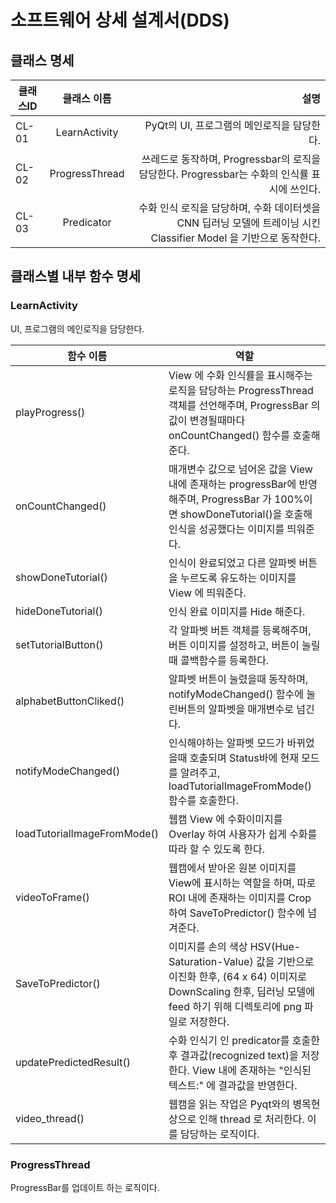 # 소프트웨어 상세 설계서(DDS)

## 클래스 명세

| 클래스ID 	|   클래스 이름  	|                                                                                                              설명 	|
|----------	|:--------------:	|------------------------------------------------------------------------------------------------------------------:	|
| CL-01    	|  LearnActivity 	|                                     PyQt의 UI, 프로그램의 메인로직을 담당한다.                                    	|
| CL-02    	| ProgressThread 	|                      쓰레드로 동작하며, Progressbar의 로직을 담당한다. Progressbar는 수화의 인식률 표시에 쓰인다. 	|
| CL-03    	|   Predicator   	| 수화 인식 로직을 담당하며, 수화 데이터셋을 CNN 딥러닝 모델에 트레이닝 시킨 Classifier Model 을 기반으로 동작한다. 	|

## 클래스별 내부 함수 명세

### LearnActivity

UI, 프로그램의 메인로직을 담당한다.

| 함수 이름                   	| 역할                                                                                                                                                                      	|
|-----------------------------	|---------------------------------------------------------------------------------------------------------------------------------------------------------------------------	|
| playProgress()              	| View 에 수화 인식률을 표시해주는 로직을 담당하는 ProgressThread 객체를 선언해주며, ProgressBar 의 값이 변경될때마다 onCountChanged() 함수를 호출해준다.                   	|
| onCountChanged()            	| 매개변수 값으로 넘어온 값을 View 내에 존재하는 progressBar에 반영해주며, ProgressBar 가 100%이면 showDoneTutorial()을 호출해 인식을 성공했다는 이미지를 띄워준다.         	|
| showDoneTutorial()          	| 인식이 완료되었고 다른 알파벳 버튼을 누르도록 유도하는 이미지를 View 에 띄워준다.                                                                                         	|
| hideDoneTutorial()          	| 인식 완료 이미지를 Hide 해준다.                                                                                                                                           	|
| setTutorialButton()         	| 각 알파벳 버튼 객체를 등록해주며, 버튼 이미지를 설정하고, 버튼이 눌릴때 콜백함수를 등록한다.                                                                              	|
| alphabetButtonCliked()      	| 알파벳 버튼이 눌렸을때 동작하며, notifyModeChanged() 함수에 눌린버튼의 알파벳을 매개변수로 넘긴다.                                                                        	|
| notifyModeChanged()         	| 인식해야하는 알파벳 모드가 바뀌었을때 호출되며 Status바에 현재 모드를 알려주고, loadTutorialImageFromMode() 함수를 호출한다.                                              	|
| loadTutorialImageFromMode() 	| 웹캠 View 에 수화이미지를 Overlay 하여 사용자가 쉽게 수화를 따라 할 수 있도록 한다.                                                                                       	|
| videoToFrame()              	| 웹캠에서 받아온 원본 이미지를 View에 표시하는 역할을 하며, 따로 ROI 내에 존재하는 이미지를 Crop 하여 SaveToPredictor() 함수에 넘겨준다.                                   	|
| SaveToPredictor()           	| 이미지를 손의 색상 HSV(Hue-Saturation-Value) 값을 기반으로 이진화 한후, (64 x 64) 이미지로 DownScaling 한후, 딥러닝 모델에 feed 하기 위해 디렉토리에 png 파일로 저장한다. 	|
| updatePredictedResult()     	| 수화 인식기 인 predicator를 호출한후 결과값(recognized text)을 저장한다. View 내에 존재하는 "인식된 텍스트:" 에 결과값을 반영한다.                                        	|
| video_thread()              	| 웹캠을 읽는 작업은 Pyqt와의 병목현상으로 인해 thread 로 처리한다. 이를 담당하는 로직이다.                                                                                 	|

### ProgressThread

ProgressBar를 업데이트 하는 로직이다.

